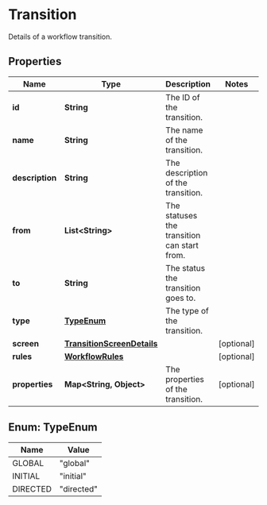 

# Transition

Details of a workflow transition.

## Properties

| Name | Type | Description | Notes |
|------------ | ------------- | ------------- | -------------|
|**id** | **String** | The ID of the transition. |  |
|**name** | **String** | The name of the transition. |  |
|**description** | **String** | The description of the transition. |  |
|**from** | **List&lt;String&gt;** | The statuses the transition can start from. |  |
|**to** | **String** | The status the transition goes to. |  |
|**type** | [**TypeEnum**](#TypeEnum) | The type of the transition. |  |
|**screen** | [**TransitionScreenDetails**](TransitionScreenDetails.md) |  |  [optional] |
|**rules** | [**WorkflowRules**](WorkflowRules.md) |  |  [optional] |
|**properties** | **Map&lt;String, Object&gt;** | The properties of the transition. |  [optional] |



## Enum: TypeEnum

| Name | Value |
|---- | -----|
| GLOBAL | &quot;global&quot; |
| INITIAL | &quot;initial&quot; |
| DIRECTED | &quot;directed&quot; |



